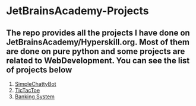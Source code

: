 # JetBrainsAcademy-Projects

## The repo provides all the projects I have done on JetBrainsAcademy/Hyperskill.org. Most of them are done on pure python and some projects are related to WebDevelopment. You can see the list of projects below

1. [SimpleChattyBot](https://github.com/Shahrullo/JetBrainsAcademy-Projects/tree/main/SimpleChattyBot)
2. [TicTacToe](https://github.com/Shahrullo/JetBrainsAcademy-Projects/tree/main/Tic-Tac-Toe)
3. [Banking System](https://github.com/Shahrullo/JetBrainsAcademy-Projects/tree/main/BankingSystem)
